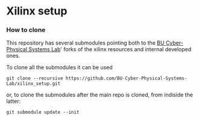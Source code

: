 # Xilinx setup


### How to clone

This repository has several submodules pointing both to the 
[BU Cyber-Physical Systems Lab](https://github.com/BU-Cyber-Physical-Systems-Lab)' forks
of the xilinx resources and internal developed ones.

To clone all the submodules it can be used

`git clone --recursive https://github.com/BU-Cyber-Physical-Systems-Lab/xilinx_setup.git`

or, to clone the submodules after the main repo is cloned, from indiside the latter:

`git submodule update --init`
